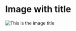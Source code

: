 # Image with title

![This is the image title](https://ref--repo--owner.hlx.page/media_114c6f2c95d53de7ca2e89f9d3e6c1ad5d2489bf7.jpeg#width=300\&height=300)
